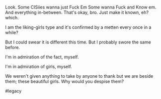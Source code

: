 Look. Some CISiies wanna just Fuck Em
Some wanna Fuck and Know em.
And everything in-between.
That's okay, bro.
Just make it known,
eh?
which.

I am the liking-girls type and it's confirmed by a metten every once in a while?

But I could swear it is different this time.
But I probably swore the same before.

I'm in admiration of the fact, myself.

I'm in admiration of girls, myself.

We weren't given anything to take by anyone to thank but we are beside them;
these beautiful girls. Why would you despise them?

#legacy